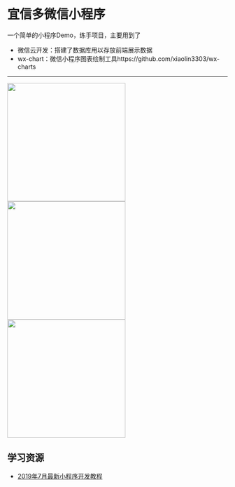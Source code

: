 # 宜信多微信小程序

一个简单的小程序Demo，练手项目，主要用到了

- 微信云开发：搭建了数据库用以存放前端展示数据
- wx-chart：微信小程序图表绘制工具https://github.com/xiaolin3303/wx-charts
--------------------------
<image src="https://github.com/PeiShang/yxd_miniProgram/blob/master/screenshots/screen01.png" width="270" >  <image src="https://github.com/PeiShang/yxd_miniProgram/blob/master/screenshots/screen02.png" width="270" display:inline-block>  <image src="https://github.com/PeiShang/yxd_miniProgram/blob/master/screenshots/screen03.png" width="270" display:inline-block>

## 学习资源

- [2019年7月最新小程序开发教程](https://www.bilibili.com/video/av58993009)

